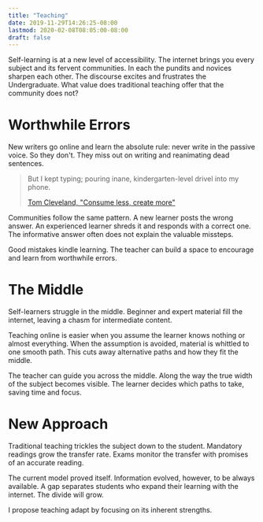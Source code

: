 ```yaml
---
title: "Teaching"
date: 2019-11-29T14:26:25-08:00
lastmod: 2020-02-08T08:05:00-08:00
draft: false
---
```


Self-learning is at a new level of accessibility. The internet brings you every subject and its  fervent communities. In each the pundits and novices sharpen each other. The discourse excites and frustrates the Undergraduate. What value does traditional teaching offer that the community does not?

# Worthwhile Errors
New writers go online and learn the absolute rule: never write in the passive voice. So they don't. They miss out on writing and reanimating dead sentences.

<blockquote><p>But I kept typing; pouring inane, kindergarten-level drivel into my phone.</p><a rel="noopener" target="_blank" href="https://tjcx.me/posts/consumption-distraction/">Tom Cleveland, "Consume less, create more"</a></blockquote>

Communities follow the same pattern. A new learner posts the wrong answer. An experienced learner shreds it and responds with a correct one. The informative answer often does not explain the valuable missteps.

Good mistakes kindle learning. The teacher can build a space to encourage and learn from worthwhile errors.

# The Middle
Self-learners struggle in the middle. Beginner and expert material fill the internet, leaving a chasm for intermediate content. 

Teaching online is easier when you assume the learner knows nothing or almost everything. When the assumption is avoided, material is whittled to one smooth path. This cuts away alternative paths and how they fit the middle.

The teacher can guide you across the middle. Along the way the true width of the subject becomes visible. The learner decides which paths to take, saving time and focus.

# New Approach
Traditional teaching trickles the subject down to the student. Mandatory readings grow the transfer rate. Exams monitor the transfer with promises of an accurate reading.

The current model proved itself. Information evolved, however, to be always available. A gap separates students who expand their learning with the internet. The divide will grow.

I propose teaching adapt by focusing on its inherent strengths.
